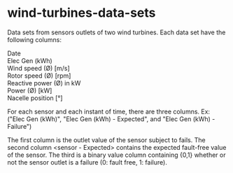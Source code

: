 # wind-turbines-data-sets
Data sets from sensors outlets of two wind turbines. Each data set have the following columns:

Date	
Elec Gen (kWh)	
Wind speed (Ø) [m/s]	
Rotor speed (Ø) [rpm]	
Reactive power (Ø) in kW	
Power (Ø) [kW]	
Nacelle position [°]

For each sensor and each instant of time, there are three columns. Ex: ("Elec Gen (kWh)", "Elec Gen (kWh) - Expected", and "Elec Gen (kWh) - Failure") 

The first column <sensor> is the outlet value of the sensor subject to fails. The second column <sensor - Expected> contains the expected fault-free value of the sensor. The third is a binary value column containing {0,1} whether or not the sensor outlet is a failure (0: fault free, 1: failure).   
